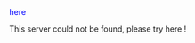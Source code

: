 <html>
  <head>
    <title> Not Found </title>
    <style>
      #here{
      color:blue;
      }
    </style>
  <head>
  <body>
    <div id="here">
      here
    </div>
    <p> This server could not be found, please try <span #here> here </span>! <p>
    </body>
